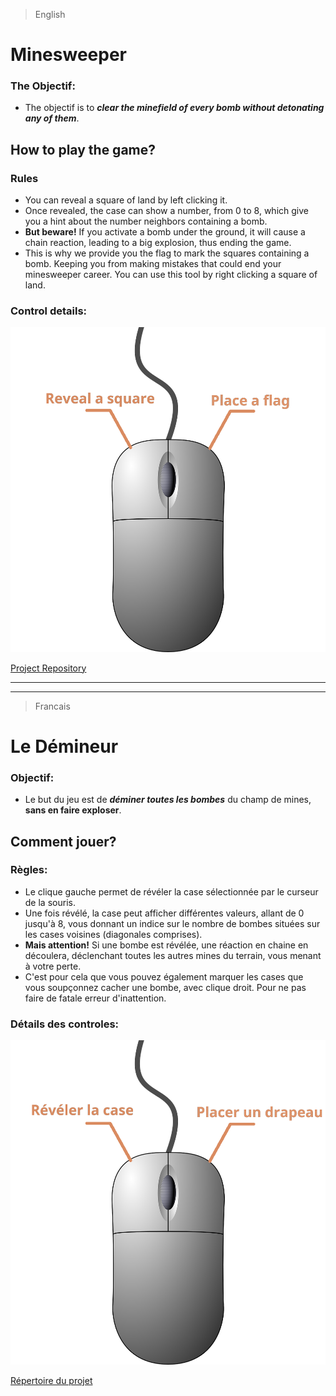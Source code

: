 > English
# **Minesweeper**

### The Objectif:
* The objectif is to __*clear the minefield of every bomb without detonating any of them*__.

## How to play the game?

### Rules
* You can reveal a square of land by left clicking it.
* Once revealed, the case can show a number, from 0 to 8, which give you a hint about the number neighbors containing a bomb.
* **But beware!** If you activate a bomb under the ground, it will cause a chain reaction, leading to a big explosion, thus ending the game.
* This is why we provide you the flag to mark the squares containing a bomb. Keeping you from making mistakes that could end your minesweeper career. You can use this tool by right clicking a square of land.

### Control details:

![](img/mouseENG.png)


[Project Repository](https://github.com/Me-k-01/Projet_Python)



---
---


> Francais
# **Le Démineur**

 ### Objectif:
* Le but du jeu est de __*déminer toutes les bombes*__ du champ de mines, **sans en faire exploser**.

## Comment jouer?

### Règles:
* Le clique gauche permet de révéler la case sélectionnée par le curseur de la souris.
* Une fois révélé, la case peut afficher différentes valeurs, allant de 0 jusqu'à 8, vous donnant un indice sur le nombre de bombes situées sur les cases voisines (diagonales comprises).
* **Mais attention!** Si une bombe est révélée, une réaction en chaine en découlera, déclenchant toutes les autres mines du terrain, vous menant à votre perte.
* C'est pour cela que vous pouvez également marquer les cases que vous soupçonnez cacher une bombe, avec clique droit. Pour ne pas faire de fatale erreur d'inattention.

### Détails des controles:

![](img/mouseFR.png)

[Répertoire du projet](https://github.com/Me-k-01/Projet_Python)

